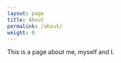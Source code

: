 ```yaml
---
layout: page
title: About
permalink: /about/
weight: 0
---
```


This is a page about me, myself and I.
